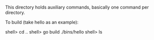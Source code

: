 This directory holds auxiliary commands, basically one command per directory.

To build (take hello as an example):

  shell> cd ..
  shell> go build ./bins/hello
  shell> ls
